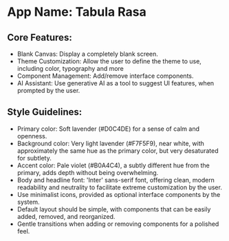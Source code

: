 # **App Name**: Tabula Rasa

## Core Features:

- Blank Canvas: Display a completely blank screen.
- Theme Customization: Allow the user to define the theme to use, including color, typography and more
- Component Management: Add/remove interface components.
- AI Assistant: Use generative AI as a tool to suggest UI features, when prompted by the user. 

## Style Guidelines:

- Primary color: Soft lavender (#D0C4DE) for a sense of calm and openness.
- Background color: Very light lavender (#F7F5F9), near white, with approximately the same hue as the primary color, but very desaturated for subtlety.
- Accent color: Pale violet (#B0A4C4), a subtly different hue from the primary, adds depth without being overwhelming.
- Body and headline font: 'Inter' sans-serif font, offering clean, modern readability and neutrality to facilitate extreme customization by the user.
- Use minimalist icons, provided as optional interface components by the system.
- Default layout should be simple, with components that can be easily added, removed, and reorganized.
- Gentle transitions when adding or removing components for a polished feel.